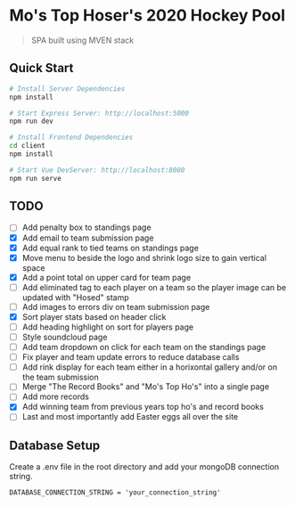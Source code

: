 # Mo's Top Hoser's 2020 Hockey Pool
> SPA built using MVEN stack
## Quick Start

```bash
# Install Server Dependencies
npm install

# Start Express Server: http://localhost:5000
npm run dev

# Install Frontend Dependencies
cd client
npm install 

# Start Vue DevServer: http://localhost:8080
npm run serve
```

## TODO
- [ ] Add penalty box to standings page
- [x] Add email to team submission page
- [x] Add equal rank to tied teams on standings page
- [x] Move menu to beside the logo and shrink logo size to gain vertical space
- [x] Add a point total on upper card for team page
- [ ] Add eliminated tag to each player on a team so the player image can be updated with "Hosed" stamp
- [ ] Add images to errors div on team submission page
- [x] Sort player stats based on header click
- [ ] Add heading highlight on sort for players page
- [ ] Style soundcloud page
- [ ] Add team dropdown on click for each team on the standings page
- [ ] Fix player and team update errors to reduce database calls
- [ ] Add rink display for each team either in a horixontal gallery and/or on the team submission
- [ ] Merge "The Record Books" and "Mo's Top Ho's" into a single page
- [ ] Add more records
- [x] Add winning team from previous years top ho's and record books
- [ ] Last and most importantly add Easter eggs all over the site

## Database Setup
Create a .env file in the root directory and add your mongoDB connection string.
```
DATABASE_CONNECTION_STRING = 'your_connection_string'
```
